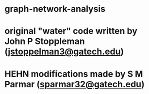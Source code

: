 # graph-network-analysis

# original "water" code written by John P Stoppleman (jstoppelman3@gatech.edu)
# HEHN modifications made by S M Parmar (sparmar32@gatech.edu)
